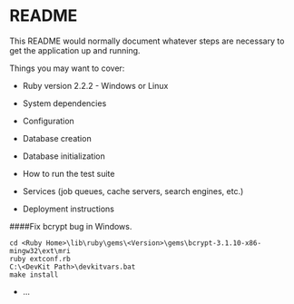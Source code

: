 # README

This README would normally document whatever steps are necessary to get the
application up and running.

Things you may want to cover:

* Ruby version
2.2.2  - Windows or Linux

* System dependencies

* Configuration

* Database creation

* Database initialization

* How to run the test suite

* Services (job queues, cache servers, search engines, etc.)

* Deployment instructions

####Fix bcrypt bug in Windows.
```
cd <Ruby Home>\lib\ruby\gems\<Version>\gems\bcrypt-3.1.10-x86-mingw32\ext\mri  
ruby extconf.rb
C:\<DevKit Path>\devkitvars.bat 
make install
```

* ...
